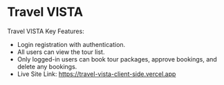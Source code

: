 # Travel VISTA 

Travel VISTA Key Features:
* Login registration with authentication.
* All users can view the tour list.
* Only logged-in users can book tour packages, approve bookings, and delete any bookings.
* Live Site Link: https://travel-vista-client-side.vercel.app